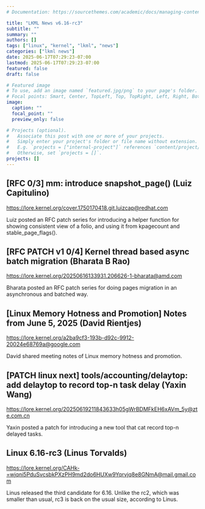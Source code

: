 ```yaml
---
# Documentation: https://sourcethemes.com/academic/docs/managing-content/

title: "LKML News v6.16-rc3"
subtitle: ""
summary: ""
authors: []
tags: ["linux", "kernel", "lkml", "news"]
categories: ["lkml news"]
date: 2025-06-17T07:29:23-07:00
lastmod: 2025-06-17T07:29:23-07:00
featured: false
draft: false

# Featured image
# To use, add an image named `featured.jpg/png` to your page's folder.
# Focal points: Smart, Center, TopLeft, Top, TopRight, Left, Right, BottomLeft, Bottom, BottomRight.
image:
  caption: ""
  focal_point: ""
  preview_only: false

# Projects (optional).
#   Associate this post with one or more of your projects.
#   Simply enter your project's folder or file name without extension.
#   E.g. `projects = ["internal-project"]` references `content/project/deep-learning/index.md`.
#   Otherwise, set `projects = []`.
projects: []
---
```


[RFC 0/3] mm: introduce snapshot_page() (Luiz Capitulino)
---------------------------------------------------------

https://lore.kernel.org/cover.1750170418.git.luizcap@redhat.com

Luiz posted an RFC patch series for introducing a helper function for showing
consistent view of a folio, and using it from kpagecount and
stable_page_flags().


[RFC PATCH v1 0/4] Kernel thread based async batch migration (Bharata B Rao)
----------------------------------------------------------------------------

https://lore.kernel.org/20250616133931.206626-1-bharata@amd.com

Bharata posted an RFC patch series for doing pages migration in an asynchronous
and batched way.


[Linux Memory Hotness and Promotion] Notes from June 5, 2025 (David Rientjes)
-----------------------------------------------------------------------------

https://lore.kernel.org/a2ba9cf3-193b-d92c-9912-20024e68769a@google.com

David shared meeting notes of Linux memory hotness and promotion.


[PATCH linux next] tools/accounting/delaytop: add delaytop  to record top-n task delay (Yaxin Wang)
---------------------------------------------------------------------------------------------------

https://lore.kernel.org/20250619211843633h05gWrBDMFkEH6xAVm_5y@zte.com.cn

Yaxin posted a patch for introducing a new tool that cat record top-n delayed
tasks.


Linux 6.16-rc3 (Linus Torvalds)
-------------------------------

https://lore.kernel.org/CAHk-=wjqni5PduSvcsbkPXzPH9md2do6HUXw9Yqrvjq8e8GNmA@mail.gmail.com

Linus released the third candidate for 6.16.  Unlike the rc2, which was smaller
than usual, rc3 is back on the usual size, according to Linus.
